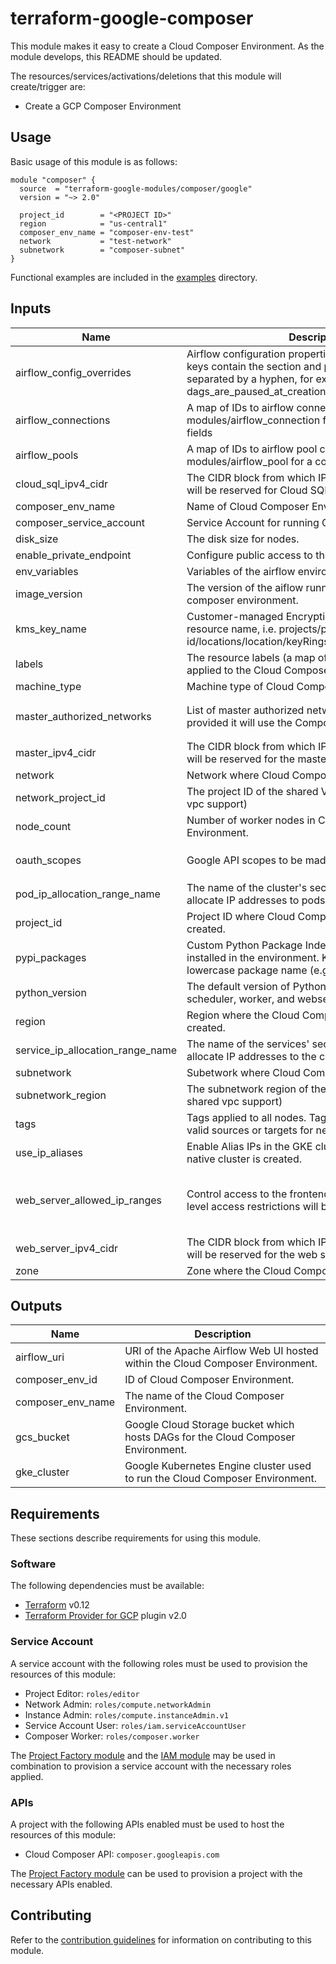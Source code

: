 # terraform-google-composer

This module makes it easy to create a Cloud Composer Environment. As the module develops, this README should be updated.

The resources/services/activations/deletions that this module will create/trigger are:

- Create a GCP Composer Environment

## Usage

Basic usage of this module is as follows:

```hcl
module "composer" {
  source  = "terraform-google-modules/composer/google"
  version = "~> 2.0"

  project_id        = "<PROJECT ID>"
  region            = "us-central1"
  composer_env_name = "composer-env-test"
  network           = "test-network"
  subnetwork        = "composer-subnet"
}
```

Functional examples are included in the
[examples](./examples/) directory.

<!-- BEGINNING OF PRE-COMMIT-TERRAFORM DOCS HOOK -->
## Inputs

| Name | Description | Type | Default | Required |
|------|-------------|------|---------|:--------:|
| airflow\_config\_overrides | Airflow configuration properties to override. Property keys contain the section and property names, separated by a hyphen, for example "core-dags\_are\_paused\_at\_creation". | `map(string)` | `{}` | no |
| airflow\_connections | A map of IDs to airflow connections. See the modules/airflow\_connection for a complete list of fields | `any` | `{}` | no |
| airflow\_pools | A map of IDs to airflow pool configurations. See the modules/airflow\_pool for a complete list of fields | `any` | `{}` | no |
| cloud\_sql\_ipv4\_cidr | The CIDR block from which IP range in tenant project will be reserved for Cloud SQL. | `string` | `null` | no |
| composer\_env\_name | Name of Cloud Composer Environment | `string` | n/a | yes |
| composer\_service\_account | Service Account for running Cloud Composer. | `string` | `null` | no |
| disk\_size | The disk size for nodes. | `string` | `"100"` | no |
| enable\_private\_endpoint | Configure public access to the cluster endpoint. | `bool` | `false` | no |
| env\_variables | Variables of the airflow environment. | `map(string)` | `{}` | no |
| image\_version | The version of the aiflow running in the cloud composer environment. | `string` | `null` | no |
| kms\_key\_name | Customer-managed Encryption Key fully qualified resource name, i.e. projects/project-id/locations/location/keyRings/keyring/cryptoKeys/key. | `string` | `null` | no |
| labels | The resource labels (a map of key/value pairs) to be applied to the Cloud Composer. | `map(string)` | `{}` | no |
| machine\_type | Machine type of Cloud Composer nodes. | `string` | `"n1-standard-8"` | no |
| master\_authorized\_networks | List of master authorized networks. If none are provided it will use the Composer defaults | `list(object({ cidr_block = string, display_name = string }))` | `[]` | no |
| master\_ipv4\_cidr | The CIDR block from which IP range in tenant project will be reserved for the master. | `string` | `null` | no |
| network | Network where Cloud Composer is created. | `string` | n/a | yes |
| network\_project\_id | The project ID of the shared VPC's host (for shared vpc support) | `string` | `""` | no |
| node\_count | Number of worker nodes in Cloud Composer Environment. | `number` | `3` | no |
| oauth\_scopes | Google API scopes to be made available on all node. | `set(string)` | <pre>[<br>  "https://www.googleapis.com/auth/cloud-platform"<br>]</pre> | no |
| pod\_ip\_allocation\_range\_name | The name of the cluster's secondary range used to allocate IP addresses to pods. | `string` | `null` | no |
| project\_id | Project ID where Cloud Composer Environment is created. | `string` | n/a | yes |
| pypi\_packages | Custom Python Package Index (PyPI) packages to be installed in the environment. Keys refer to the lowercase package name (e.g. "numpy"). | `map(string)` | `{}` | no |
| python\_version | The default version of Python used to run the Airflow scheduler, worker, and webserver processes. | `string` | `"3"` | no |
| region | Region where the Cloud Composer Environment is created. | `string` | n/a | yes |
| service\_ip\_allocation\_range\_name | The name of the services' secondary range used to allocate IP addresses to the cluster. | `string` | `null` | no |
| subnetwork | Subetwork where Cloud Composer is created. | `string` | n/a | yes |
| subnetwork\_region | The subnetwork region of the shared VPC's host (for shared vpc support) | `string` | `""` | no |
| tags | Tags applied to all nodes. Tags are used to identify valid sources or targets for network firewalls. | `set(string)` | `[]` | no |
| use\_ip\_aliases | Enable Alias IPs in the GKE cluster. If true, a VPC-native cluster is created. | `bool` | `false` | no |
| web\_server\_allowed\_ip\_ranges | Control access to the frontend. If null, no network-level access restrictions will be applied. | <pre>list(object({<br>    value       = string,<br>    description = string<br>  }))</pre> | `null` | no |
| web\_server\_ipv4\_cidr | The CIDR block from which IP range in tenant project will be reserved for the web server. | `string` | `null` | no |
| zone | Zone where the Cloud Composer nodes are created. | `string` | `"us-central1-f"` | no |

## Outputs

| Name | Description |
|------|-------------|
| airflow\_uri | URI of the Apache Airflow Web UI hosted within the Cloud Composer Environment. |
| composer\_env\_id | ID of Cloud Composer Environment. |
| composer\_env\_name | The name of the Cloud Composer Environment. |
| gcs\_bucket | Google Cloud Storage bucket which hosts DAGs for the Cloud Composer Environment. |
| gke\_cluster | Google Kubernetes Engine cluster used to run the Cloud Composer Environment. |

<!-- END OF PRE-COMMIT-TERRAFORM DOCS HOOK -->

## Requirements

These sections describe requirements for using this module.

### Software

The following dependencies must be available:

- [Terraform][terraform] v0.12
- [Terraform Provider for GCP][terraform-provider-gcp] plugin v2.0

### Service Account

A service account with the following roles must be used to provision
the resources of this module:

- Project Editor: `roles/editor`
- Network Admin: `roles/compute.networkAdmin`
- Instance Admin: `roles/compute.instanceAdmin.v1`
- Service Account User: `roles/iam.serviceAccountUser`
- Composer Worker: `roles/composer.worker`

The [Project Factory module][project-factory-module] and the
[IAM module][iam-module] may be used in combination to provision a
service account with the necessary roles applied.

### APIs

A project with the following APIs enabled must be used to host the
resources of this module:

- Cloud Composer API: `composer.googleapis.com`

The [Project Factory module][project-factory-module] can be used to
provision a project with the necessary APIs enabled.

## Contributing

Refer to the [contribution guidelines](./CONTRIBUTING.md) for
information on contributing to this module.

[iam-module]: https://registry.terraform.io/modules/terraform-google-modules/iam/google
[project-factory-module]: https://registry.terraform.io/modules/terraform-google-modules/project-factory/google
[terraform-provider-gcp]: https://www.terraform.io/docs/providers/google/index.html
[terraform]: https://www.terraform.io/downloads.html
